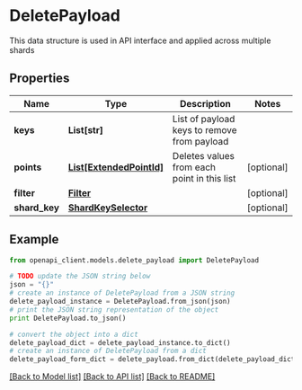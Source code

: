 # DeletePayload

This data structure is used in API interface and applied across multiple shards

## Properties
Name | Type | Description | Notes
------------ | ------------- | ------------- | -------------
**keys** | **List[str]** | List of payload keys to remove from payload | 
**points** | [**List[ExtendedPointId]**](ExtendedPointId.md) | Deletes values from each point in this list | [optional] 
**filter** | [**Filter**](Filter.md) |  | [optional] 
**shard_key** | [**ShardKeySelector**](ShardKeySelector.md) |  | [optional] 

## Example

```python
from openapi_client.models.delete_payload import DeletePayload

# TODO update the JSON string below
json = "{}"
# create an instance of DeletePayload from a JSON string
delete_payload_instance = DeletePayload.from_json(json)
# print the JSON string representation of the object
print DeletePayload.to_json()

# convert the object into a dict
delete_payload_dict = delete_payload_instance.to_dict()
# create an instance of DeletePayload from a dict
delete_payload_form_dict = delete_payload.from_dict(delete_payload_dict)
```
[[Back to Model list]](../README.md#documentation-for-models) [[Back to API list]](../README.md#documentation-for-api-endpoints) [[Back to README]](../README.md)


